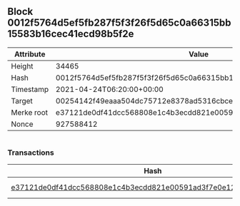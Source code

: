 ## Block 0012f5764d5ef5fb287f5f3f26f5d65c0a66315bb15583b16cec41ecd98b5f2e

Attribute | Value
--- | ---
Height | 34465
Hash | 0012f5764d5ef5fb287f5f3f26f5d65c0a66315bb15583b16cec41ecd98b5f2e
Timestamp | 2021-04-24T06:20:00+00:00
Target | 00254142f49eaaa504dc75712e8378ad5316cbcead634704b3734b6271167cc4
Merke root | e37121de0df41dcc568808e1c4b3ecdd821e00591ad3f7e0e1265622a459e047
Nonce | 927588412

```

```

### Transactions

Hash | Amount
--- | ---
[e37121de0df41dcc568808e1c4b3ecdd821e00591ad3f7e0e1265622a459e047](e37121de0df41dcc568808e1c4b3ecdd821e00591ad3f7e0e1265622a459e047.md) | 10.00000000 SKEPTI 
